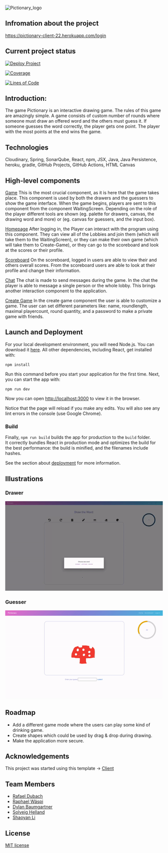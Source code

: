 ![Pictionary_logo](https://user-images.githubusercontent.com/45404885/168472154-48f812ac-7ab4-4b09-8586-1145cedabcc3.png)


## Infromation about the project

https://pictionary-client-22.herokuapp.com/login

## Current project status

[![Deploy Project](https://github.com/sopra-fs22-group-27/Pictionary-Client/actions/workflows/deploy.yml/badge.svg)](https://github.com/sopra-fs22-group-27/Pictionary-Client/actions/workflows/deploy.yml)

[![Coverage](https://sonarcloud.io/api/project_badges/measure?project=sopra-fs22-group-27_Pictionary-Client&metric=coverage)](https://sonarcloud.io/summary/new_code?id=sopra-fs22-group-27_Pictionary-Client)

[![Lines of Code](https://sonarcloud.io/api/project_badges/measure?project=sopra-fs22-group-27_Pictionary-Client&metric=ncloc)](https://sonarcloud.io/summary/new_code?id=sopra-fs22-group-27_Pictionary-Client)


## Introduction: 
The game Pictionary is an interactive drawing game. The rules of this game are amazingly simple. A game consists of custom number of rounds where someone must draw an offered word and the others must guess it. If someone guesses the word correctly, the player gets one point. The player with the most points at the end wins the game.

## Technologies
Cloudinary,
Spring,
SonarQube,
React,
npm,
JSX,
Java,
Java Persistence,
heroku,
gradle,
GitHub Projects,
GitHub Actions,
HTML Canvas

## High-level components

[Game](https://github.com/sopra-fs22-group-27/Pictionary-Client/blob/master/src/components/views/Game.js)
This is the most crucial component, as it is here that the game takes place. This component is used by both the drawers and the guessers to show the game interface. When the game begins, players are sent to this component from the component WaitingScreen. Depending on the role of the player different tools are shown (eg. palette for drawers, canvas, the drawing word and more) or (eg. canvas for guessers, and the input box).

[Homepage](https://github.com/sopra-fs22-group-27/Pictionary-Client/blob/master/src/components/views/HomePage.js)
After logging in, the Player can interact with the program using this component. They can view all of the Lobbies and join them (which will take them to the WaitingScreen), or they can make their own game (which will take them to Create-Game), or they can go to the scoreboard and look at the scores or their profile.

[Scoreboard](https://github.com/sopra-fs22-group-27/Pictionary-Client/blob/master/src/components/views/ScoreBoard.js)
On the scoreboard, logged in users are able to view their and others overall scores. From the scoreboard users are able to look at their profile and change their information. 

[Chat](https://github.com/sopra-fs22-group-27/Pictionary-Client/blob/master/src/components/views/Chatbox.js)
The chat is made to send messages during the game. In the chat the player is able to message a single person or the whole lobby. This brings another interaction component to the application. 

[Create Game](https://github.com/sopra-fs22-group-27/Pictionary-Client/blob/master/src/components/views/CreateGame.js)
In the create game component the user is able to customize a game. The user can set different parameters like: name, roundlength, maximal playercount, round quantity, and a password to make a private game with friends. 

## Launch and Deployment
For your local development environment, you will need Node.js. You can download it [here](https://nodejs.org). All other dependencies, including React, get installed with:

```
npm install
```

Run this command before you start your application for the first time. Next, you can start the app with:

```
npm run dev
```

Now you can open [http://localhost:3000](http://localhost:3000) to view it in the browser.

Notice that the page will reload if you make any edits. You will also see any lint errors in the console (use Google Chrome).

### Build
Finally, `npm run build` builds the app for production to the `build` folder.<br>
It correctly bundles React in production mode and optimizes the build for the best performance: the build is minified, and the filenames include hashes.<br>

See the section about [deployment](https://facebook.github.io/create-react-app/docs/deployment) for more information.

## Illustrations

### Drawer
![Pictionary](https://github.com/sopra-fs22-group-27/Pictionary-Client/blob/master/src/resources/second_gif.gif)

### Guesser
![Pictionary](https://github.com/sopra-fs22-group-27/Pictionary-Client/blob/master/src/resources/first_gif.gif)


## Roadmap

- Add a different game mode  where the users can play some kind of drinking game.
- Create shapes which could be used by drag & drop during drawing.
- Make the application more secure. 

## Acknowledgements

This project was started using this template -> [Client](https://github.com/HASEL-UZH/sopra-fs22-template-client)

## Team Members

- [Rafael Dubach](https://github.com/radubauzh)
- [Raphael Wäspi](https://github.com/sumsumcity)
- [Dylan Baumgartner](https://github.com/mrspacerobot)
- [Solveig Helland](https://github.com/hellasol)
- [Shaoyan Li](https://github.com/SyLi9527)

## License

[MIT license](https://github.com/sopra-fs22-group-27/Pictionary-Client/blob/master/LICENSE)


